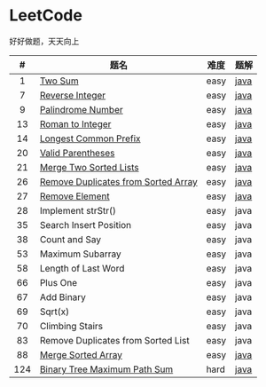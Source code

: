 # LeetCode
好好做题，天天向上

|#|题名|难度|题解|
|:----:|----|----|----|
|1|[Two Sum](https://leetcode-cn.com/problems/two-sum/)|easy|[java](https://github.com/su-zitong/LeetCode/tree/master/algorithms/java/src/twoSum)|
|7|[Reverse Integer](https://leetcode-cn.com/problems/reverse-integer/)|easy|[java](https://github.com/su-zitong/LeetCode/tree/master/algorithms/java/src/reverseInteger)|
|9|[Palindrome Number](https://leetcode-cn.com/problems/palindrome-number/)|easy|[java](https://github.com/su-zitong/LeetCode/tree/master/algorithms/java/src/palindromeNumber)|
|13|[Roman to Integer](https://leetcode-cn.com/problems/roman-to-integer/)|easy|[java](https://github.com/su-zitong/LeetCode/tree/master/algorithms/java/src/romanToInteger)|
|14|[Longest Common Prefix](https://leetcode-cn.com/problems/longest-common-prefix/)|easy|[java](https://github.com/su-zitong/LeetCode/tree/master/algorithms/java/src/longestCommonPrefix)|
|20|[Valid Parentheses](https://leetcode-cn.com/problems/valid-parentheses/)|easy|[java](https://github.com/su-zitong/LeetCode/tree/master/algorithms/java/src/validParentheses)|
|21|[Merge Two Sorted Lists](https://leetcode-cn.com/problems/merge-two-sorted-lists/)|easy|[java](https://github.com/su-zitong/LeetCode/tree/master/algorithms/java/src/mergeTwoSortedLists)|
|26|[Remove Duplicates from Sorted Array](https://leetcode-cn.com/problems/remove-duplicates-from-sorted-array/)|easy|[java](https://github.com/su-zitong/LeetCode/tree/master/algorithms/java/src/removeDuplicatesfromSortedArray)|
|27|[Remove Element](https://leetcode-cn.com/problems/remove-element/)|easy|[java](https://github.com/su-zitong/LeetCode/tree/master/algorithms/java/src/removeElement)|
|28|Implement strStr()|easy|java|
|35|Search Insert Position|easy|java|
|38|Count and Say|easy|java|
|53|Maximum Subarray|easy|java|
|58|Length of Last Word|easy|java|
|66|Plus One|easy|java|
|67|Add Binary|easy|java|
|69|Sqrt(x)|easy|java|
|70|Climbing Stairs|easy|java|
|83|Remove Duplicates from Sorted List|easy|java|
|88|[Merge Sorted Array](https://leetcode-cn.com/problems/merge-sorted-array/)|easy|[java](https://github.com/su-zitong/LeetCode/tree/master/algorithms/java/src/mergeSortedArray)|
|124|[Binary Tree Maximum Path Sum](https://leetcode-cn.com/problems/binary-tree-maximum-path-sum/)|hard|[java](https://github.com/su-zitong/LeetCode/tree/master/algorithms/java/src/binaryTreeMaximumPathSum)|